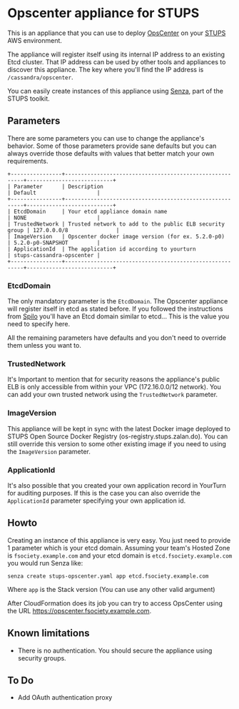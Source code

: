 # Opscenter appliance for STUPS

This is an appliance that you can use to deploy 
[OpsCenter](http://www.datastax.com/products/datastax-enterprise-visual-admin) 
on your [STUPS](https://stups.io) AWS environment.

The appliance will register itself using its internal IP address to an existing Etcd cluster.
That IP address can be used by other tools and appliances to discover this appliance.
The key where you'll find the IP address is ``/cassandra/opscenter``.

You can easily create instances of this appliance using [Senza](https://stups.io/senza/),
part of the STUPS toolkit.

## Parameters

There are some parameters you can use to change the appliance's behavior. Some
of those parameters provide sane defaults but you can always override those
defaults with values that better match your own requirements.

    +----------------+---------------------------------------------------------+---------------------------+
    | Parameter      | Description                                             | Default                   |
    +----------------+---------------------------------------------------------+---------------------------+
    | EtcdDomain     | Your etcd appliance domain name                         | NONE                      |
    | TrustedNetwork | Trusted network to add to the public ELB security group | 127.0.0.0/8               |
    | ImageVersion   | Opscenter docker image version (for ex. 5.2.0-p0)       | 5.2.0-p0-SNAPSHOT         |
    | ApplicationId  | The application id according to yourturn                | stups-cassandra-opscenter |
    +----------------+---------------------------------------------------------+---------------------------+

### EtcdDomain

The only mandatory parameter is the ``EtcdDomain``. The Opscenter appliance
will register itself in etcd as stated before. If you followed the instructions
from [Spilo](http://spilo.readthedocs.org/en/latest/user-guide/deploy_etcd/) 
you'll have an Etcd domain similar to etcd.<my-team-name>.<domain>.
This is the value you need to specify here.

All the remaining parameters have defaults and you don't need to override them
unless you want to.

### TrustedNetwork

It's Important to mention that for security reasons the appliance's public ELB is 
only accessible from within your VPC (172.16.0.0/12 network).
You can add your own trusted network using the ``TrustedNetwork`` parameter.

### ImageVersion

This appliance will be kept in sync with the latest Docker image deployed to 
STUPS Open Source Docker Registry (os-registry.stups.zalan.do). You can still
override this version to some other existing image if you need to using the
``ImageVersion`` parameter.

### ApplicationId

It's also possible that you created your own application record in YourTurn for
auditing purposes. If this is the case you can also override the ``ApplicationId``
parameter specifying your own application id.

## Howto

Creating an instance of this appliance is very easy. You just need to provide 1
parameter which is your etcd domain. Assuming your team's Hosted Zone is
``fsociety.example.com`` and your etcd domain is ``etcd.fsociety.example.com``
you would run Senza like:

    senza create stups-opscenter.yaml app etcd.fsociety.example.com
    
Where ``app`` is the Stack version (You can use any other valid argument)

After CloudFormation does its job you can try to access OpsCenter using the URL
https://opscenter.fsociety.example.com.
    
## Known limitations

- There is no authentication. You should secure the appliance using security groups.

## To Do

- Add OAuth authentication proxy
